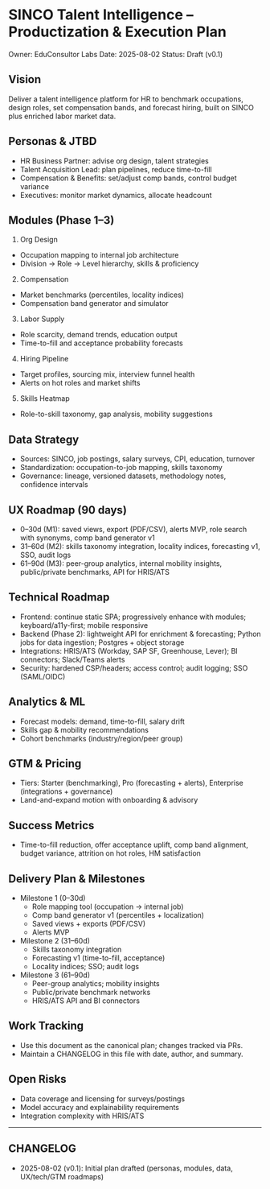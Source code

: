 # SINCO Talent Intelligence – Productization & Execution Plan

Owner: EduConsultor Labs
Date: 2025-08-02
Status: Draft (v0.1)

## Vision
Deliver a talent intelligence platform for HR to benchmark occupations, design roles, set compensation bands, and forecast hiring, built on SINCO plus enriched labor market data.

## Personas & JTBD
- HR Business Partner: advise org design, talent strategies
- Talent Acquisition Lead: plan pipelines, reduce time-to-fill
- Compensation & Benefits: set/adjust comp bands, control budget variance
- Executives: monitor market dynamics, allocate headcount

## Modules (Phase 1–3)
1) Org Design
- Occupation mapping to internal job architecture
- Division -> Role -> Level hierarchy, skills & proficiency

2) Compensation
- Market benchmarks (percentiles, locality indices)
- Compensation band generator and simulator

3) Labor Supply
- Role scarcity, demand trends, education output
- Time-to-fill and acceptance probability forecasts

4) Hiring Pipeline
- Target profiles, sourcing mix, interview funnel health
- Alerts on hot roles and market shifts

5) Skills Heatmap
- Role-to-skill taxonomy, gap analysis, mobility suggestions

## Data Strategy
- Sources: SINCO, job postings, salary surveys, CPI, education, turnover
- Standardization: occupation-to-job mapping, skills taxonomy
- Governance: lineage, versioned datasets, methodology notes, confidence intervals

## UX Roadmap (90 days)
- 0–30d (M1): saved views, export (PDF/CSV), alerts MVP, role search with synonyms, comp band generator v1
- 31–60d (M2): skills taxonomy integration, locality indices, forecasting v1, SSO, audit logs
- 61–90d (M3): peer-group analytics, internal mobility insights, public/private benchmarks, API for HRIS/ATS

## Technical Roadmap
- Frontend: continue static SPA; progressively enhance with modules; keyboard/a11y-first; mobile responsive
- Backend (Phase 2): lightweight API for enrichment & forecasting; Python jobs for data ingestion; Postgres + object storage
- Integrations: HRIS/ATS (Workday, SAP SF, Greenhouse, Lever); BI connectors; Slack/Teams alerts
- Security: hardened CSP/headers; access control; audit logging; SSO (SAML/OIDC)

## Analytics & ML
- Forecast models: demand, time-to-fill, salary drift
- Skills gap & mobility recommendations
- Cohort benchmarks (industry/region/peer group)

## GTM & Pricing
- Tiers: Starter (benchmarking), Pro (forecasting + alerts), Enterprise (integrations + governance)
- Land-and-expand motion with onboarding & advisory

## Success Metrics
- Time-to-fill reduction, offer acceptance uplift, comp band alignment, budget variance, attrition on hot roles, HM satisfaction

## Delivery Plan & Milestones
- Milestone 1 (0–30d)
  - Role mapping tool (occupation -> internal job)
  - Comp band generator v1 (percentiles + localization)
  - Saved views + exports (PDF/CSV)
  - Alerts MVP
- Milestone 2 (31–60d)
  - Skills taxonomy integration
  - Forecasting v1 (time-to-fill, acceptance)
  - Locality indices; SSO; audit logs
- Milestone 3 (61–90d)
  - Peer-group analytics; mobility insights
  - Public/private benchmark networks
  - HRIS/ATS API and BI connectors

## Work Tracking
- Use this document as the canonical plan; changes tracked via PRs.
- Maintain a CHANGELOG in this file with date, author, and summary.

## Open Risks
- Data coverage and licensing for surveys/postings
- Model accuracy and explainability requirements
- Integration complexity with HRIS/ATS

---

## CHANGELOG
- 2025-08-02 (v0.1): Initial plan drafted (personas, modules, data, UX/tech/GTM roadmaps)

